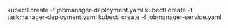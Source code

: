 
kubectl create -f jobmanager-deployment.yaml
kubectl create -f taskmanager-deployment.yaml
kubectl create -f jobmanager-service.yaml
